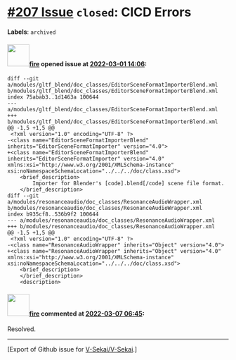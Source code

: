 # [\#207 Issue](https://github.com/V-Sekai/V-Sekai/issues/207) `closed`: CICD Errors
**Labels**: `archived`


#### <img src="https://avatars.githubusercontent.com/u/32321?u=c2e06a3d2b49a467aa907e54aa259516440267cc&v=4" width="50">[fire](https://github.com/fire) opened issue at [2022-03-01 14:06](https://github.com/V-Sekai/V-Sekai/issues/207):


```
diff --git a/modules/gltf_blend/doc_classes/EditorSceneFormatImporterBlend.xml b/modules/gltf_blend/doc_classes/EditorSceneFormatImporterBlend.xml
index 75abab3..1d1463a 100644
--- a/modules/gltf_blend/doc_classes/EditorSceneFormatImporterBlend.xml
+++ b/modules/gltf_blend/doc_classes/EditorSceneFormatImporterBlend.xml
@@ -1,5 +1,5 @@
 <?xml version="1.0" encoding="UTF-8" ?>
-<class name="EditorSceneFormatImporterBlend" inherits="EditorSceneFormatImporter" version="4.0">
+<class name="EditorSceneFormatImporterBlend" inherits="EditorSceneFormatImporter" version="4.0" xmlns:xsi="http://www.w3.org/2001/XMLSchema-instance" xsi:noNamespaceSchemaLocation="../../../doc/class.xsd">
 	<brief_description>
 		Importer for Blender's [code].blend[/code] scene file format.
 	</brief_description>
diff --git a/modules/resonanceaudio/doc_classes/ResonanceAudioWrapper.xml b/modules/resonanceaudio/doc_classes/ResonanceAudioWrapper.xml
index b935cf8..536b9f2 100644
--- a/modules/resonanceaudio/doc_classes/ResonanceAudioWrapper.xml
+++ b/modules/resonanceaudio/doc_classes/ResonanceAudioWrapper.xml
@@ -1,5 +1,5 @@
 <?xml version="1.0" encoding="UTF-8" ?>
-<class name="ResonanceAudioWrapper" inherits="Object" version="4.0">
+<class name="ResonanceAudioWrapper" inherits="Object" version="4.0" xmlns:xsi="http://www.w3.org/2001/XMLSchema-instance" xsi:noNamespaceSchemaLocation="../../../doc/class.xsd">
 	<brief_description>
 	</brief_description>
 	<description>
```

#### <img src="https://avatars.githubusercontent.com/u/32321?u=c2e06a3d2b49a467aa907e54aa259516440267cc&v=4" width="50">[fire](https://github.com/fire) commented at [2022-03-07 06:45](https://github.com/V-Sekai/V-Sekai/issues/207#issuecomment-1060245313):

Resolved.


-------------------------------------------------------------------------------



[Export of Github issue for [V-Sekai/V-Sekai](https://github.com/V-Sekai/V-Sekai).]
